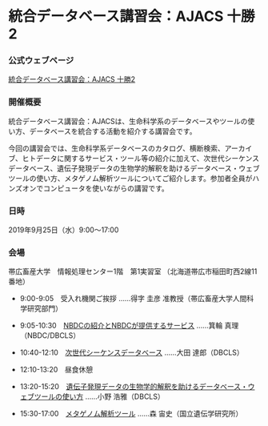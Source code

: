 # 統合データベース講習会：AJACS 十勝2

### 公式ウェブページ
[統合データベース講習会：AJACS 十勝2](https://biosciencedbc.jp/event/ajacs/ajacs79.html)  

### 開催概要
統合データベース講習会：AJACSは、生命科学系のデータベースやツールの使い方、データベースを統合する活動を紹介する講習会です。

今回の講習会では、生命科学系データベースのカタログ、横断検索、アーカイブ、ヒトデータに関するサービス・ツール等の紹介に加えて、次世代シーケンスデータベース、遺伝子発現データの生物学的解釈を助けるデータベース・ウェブツールの使い方、メタゲノム解析ツールについてご紹介します。参加者全員がハンズオンでコンピュータを使いながらの講習です。

### 日時
2019年9月25日（水）9:00〜17:00

### 会場
帯広畜産大学　情報処理センター1階　第1実習室
（北海道帯広市稲田町西2線11番地）


- 9:00-9:05　受入れ機関ご挨拶
……得字 圭彦 准教授（帯広畜産大学人間科学研究部門）

- 9:05-10:30　[NBDCの紹介とNBDCが提供するサービス](01_minowa)
……箕輪 真理（NBDC/DBCLS）

- 10:40-12:10　[次世代シーケンスデータベース](02_ohta)
……大田 達郎（DBCLS）

- 12:10-13:20　昼食休憩

- 13:20-15:20　[遺伝子発現データの生物学的解釈を助けるデータベース・ウェブツールの使い方](03_ono)
……小野 浩雅（DBCLS）

- 15:30-17:00　[メタゲノム解析ツール](04_mori)
……森 宙史（国立遺伝学研究所）

